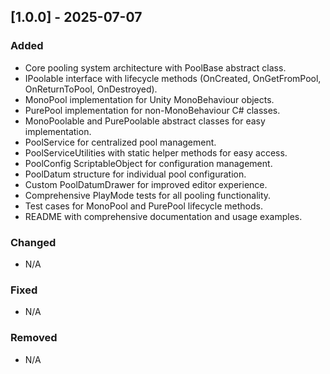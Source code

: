 ﻿## [1.0.0] - 2025-07-07

### Added
- Core pooling system architecture with PoolBase abstract class.
- IPoolable interface with lifecycle methods (OnCreated, OnGetFromPool, OnReturnToPool, OnDestroyed).
- MonoPool implementation for Unity MonoBehaviour objects.
- PurePool implementation for non-MonoBehaviour C# classes.
- MonoPoolable and PurePoolable abstract classes for easy implementation.
- PoolService for centralized pool management.
- PoolServiceUtilities with static helper methods for easy access.
- PoolConfig ScriptableObject for configuration management.
- PoolDatum structure for individual pool configuration.
- Custom PoolDatumDrawer for improved editor experience.
- Comprehensive PlayMode tests for all pooling functionality.
- Test cases for MonoPool and PurePool lifecycle methods.
- README with comprehensive documentation and usage examples.

### Changed
- N/A

### Fixed
- N/A

### Removed
- N/A